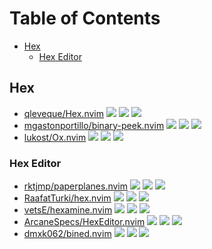 # Table of Contents

<!-- toc -->

- [Hex](#hex)
  * [Hex Editor](#hex-editor)

<!-- tocstop -->

## Hex

- [qleveque/Hex.nvim](https://github.com/qleveque/Hex.nvim) ![](https://img.shields.io/github/stars/qleveque/Hex.nvim) ![](https://img.shields.io/github/last-commit/qleveque/Hex.nvim) ![](https://img.shields.io/github/commit-activity/y/qleveque/Hex.nvim)
- [mgastonportillo/binary-peek.nvim](https://github.com/mgastonportillo/binary-peek.nvim) ![](https://img.shields.io/github/stars/mgastonportillo/binary-peek.nvim) ![](https://img.shields.io/github/last-commit/mgastonportillo/binary-peek.nvim) ![](https://img.shields.io/github/commit-activity/y/mgastonportillo/binary-peek.nvim)
- [lukost/Ox.nvim](https://github.com/lukost/Ox.nvim) ![](https://img.shields.io/github/stars/lukost/Ox.nvim) ![](https://img.shields.io/github/last-commit/lukost/Ox.nvim) ![](https://img.shields.io/github/commit-activity/y/lukost/Ox.nvim)

### Hex Editor

- [rktjmp/paperplanes.nvim](https://github.com/rktjmp/paperplanes.nvim) ![](https://img.shields.io/github/stars/rktjmp/paperplanes.nvim) ![](https://img.shields.io/github/last-commit/rktjmp/paperplanes.nvim) ![](https://img.shields.io/github/commit-activity/y/rktjmp/paperplanes.nvim)
- [RaafatTurki/hex.nvim](https://github.com/RaafatTurki/hex.nvim) ![](https://img.shields.io/github/stars/RaafatTurki/hex.nvim) ![](https://img.shields.io/github/last-commit/RaafatTurki/hex.nvim) ![](https://img.shields.io/github/commit-activity/y/RaafatTurki/hex.nvim)
- [vetsE/hexamine.nvim](https://github.com/vetsE/hexamine.nvim) ![](https://img.shields.io/github/stars/vetsE/hexamine.nvim) ![](https://img.shields.io/github/last-commit/vetsE/hexamine.nvim) ![](https://img.shields.io/github/commit-activity/y/vetsE/hexamine.nvim)
- [ArcaneSpecs/HexEditor.nvim](https://github.com/ArcaneSpecs/HexEditor.nvim) ![](https://img.shields.io/github/stars/ArcaneSpecs/HexEditor.nvim) ![](https://img.shields.io/github/last-commit/ArcaneSpecs/HexEditor.nvim) ![](https://img.shields.io/github/commit-activity/y/ArcaneSpecs/HexEditor.nvim)
- [dmxk062/bined.nvim](https://github.com/dmxk062/bined.nvim) ![](https://img.shields.io/github/stars/dmxk062/bined.nvim) ![](https://img.shields.io/github/last-commit/dmxk062/bined.nvim) ![](https://img.shields.io/github/commit-activity/y/dmxk062/bined.nvim)
